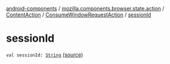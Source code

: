 [android-components](../../../index.md) / [mozilla.components.browser.state.action](../../index.md) / [ContentAction](../index.md) / [ConsumeWindowRequestAction](index.md) / [sessionId](./session-id.md)

# sessionId

`val sessionId: `[`String`](https://kotlinlang.org/api/latest/jvm/stdlib/kotlin/-string/index.html) [(source)](https://github.com/mozilla-mobile/android-components/blob/master/components/browser/state/src/main/java/mozilla/components/browser/state/action/BrowserAction.kt#L266)